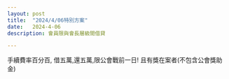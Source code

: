 ```yaml
---
layout: post
title:  "2024/4/06特別方案"
date:   2024-4-06
description: 會員限與會長層級間借貸

---
```


<p class="intro"><span class="dropcap"></span>手續費率百分百, 借五萬,還五萬,限公會戰前一日! 且有獎在案者(不包含公會獎助金)</p>

